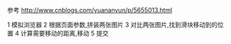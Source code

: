 参考 http://www.cnblogs.com/yuananyun/p/5655013.html

1 模拟浏览器
2 根据页面参数,拼装两张图片
3 对比两张图片,找到滑块移动到的位置
4 计算需要移动的距离,移动
5 提交